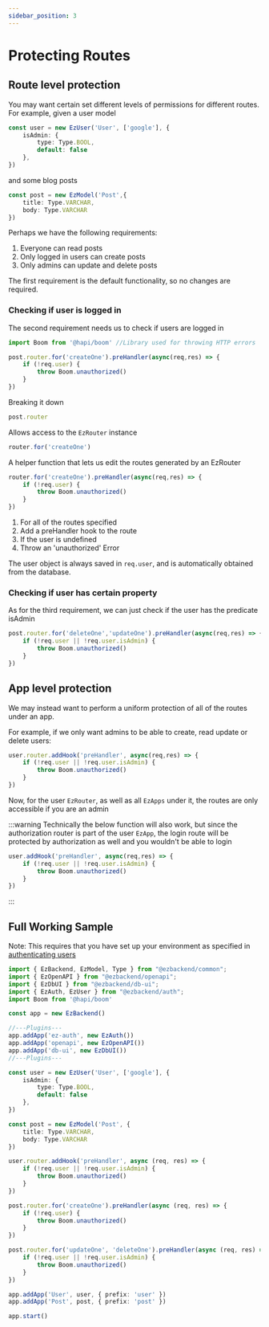 ```yaml
---
sidebar_position: 3
---
```


# Protecting Routes

## Route level protection

You may want certain set different levels of permissions for different routes. For example, given a user model

```ts
const user = new EzUser('User', ['google'], {
    isAdmin: {
        type: Type.BOOL,
        default: false
    },
})
```

and some blog posts

```ts
const post = new EzModel('Post',{
    title: Type.VARCHAR,
    body: Type.VARCHAR
})
```

Perhaps we have the following requirements:
1. Everyone can read posts
1. Only logged in users can create posts
1. Only admins can update and delete posts

The first requirement is the default functionality, so no changes are required.

### Checking if user is logged in

The second requirement needs us to check if users are logged in

<!-- URGENT URGENT TODO: Figure out why req.user type is being rejected -->
```ts
import Boom from '@hapi/boom' //Library used for throwing HTTP errors

post.router.for('createOne').preHandler(async(req,res) => {
    if (!req.user) {
        throw Boom.unauthorized()
    }
})

```

Breaking it down

```ts
post.router
```
<!-- TODO: Add link to API -->
Allows access to the `EzRouter` instance

```ts
router.for('createOne')
```
A helper function that lets us edit the routes generated by an EzRouter

```ts
router.for('createOne').preHandler(async(req,res) => {
    if (!req.user) {
        throw Boom.unauthorized()
    }
})
```

1. For all of the routes specified
1. Add a preHandler hook to the route
1. If the user is undefined
1. Throw an 'unauthorized' Error

The user object is always saved in `req.user`, and is automatically obtained from the database.

### Checking if user has certain property

As for the third requirement, we can just check if the user has the predicate isAdmin

```ts
post.router.for('deleteOne','updateOne').preHandler(async(req,res) => {
    if (!req.user || !req.user.isAdmin) {
        throw Boom.unauthorized()
    }
})
```

## App level protection

We may instead want to perform a uniform protection of all of the routes under an app.

For example, if we only want admins to be able to create, read update or delete users:

```ts
user.router.addHook('preHandler', async(req,res) => {
    if (!req.user || !req.user.isAdmin) {
        throw Boom.unauthorized()
    }
})
```

Now, for the user `EzRouter`, as well as all `EzApps` under it, the routes are only accessible if you are an admin

:::warning
Technically the below function will also work, but since the authorization router is part of the user `EzApp`, the login route will be protected by authorization as well and you wouldn't be able to login

```ts
user.addHook('preHandler', async(req,res) => {
    if (!req.user || !req.user.isAdmin) {
        throw Boom.unauthorized()
    }
})
```
:::

## Full Working Sample

Note: This requires that you have set up your environment as specified in [authenticating users](user-auth)

<!-- URGENT TODO: Remove ts-ignores -->
```ts
import { EzBackend, EzModel, Type } from "@ezbackend/common";
import { EzOpenAPI } from "@ezbackend/openapi";
import { EzDbUI } from "@ezbackend/db-ui";
import { EzAuth, EzUser } from "@ezbackend/auth";
import Boom from '@hapi/boom'

const app = new EzBackend()

//---Plugins---
app.addApp('ez-auth', new EzAuth())
app.addApp('openapi', new EzOpenAPI())
app.addApp('db-ui', new EzDbUI())
//---Plugins---

const user = new EzUser('User', ['google'], {
    isAdmin: {
        type: Type.BOOL,
        default: false
    },
})

const post = new EzModel('Post', {
    title: Type.VARCHAR,
    body: Type.VARCHAR
})

user.router.addHook('preHandler', async (req, res) => {
    if (!req.user || !req.user.isAdmin) {
        throw Boom.unauthorized()
    }
})

post.router.for('createOne').preHandler(async (req, res) => {
    if (!req.user) {
        throw Boom.unauthorized()
    }
})

post.router.for('updateOne', 'deleteOne').preHandler(async (req, res) => {
    if (!req.user || !req.user.isAdmin) {
        throw Boom.unauthorized()
    }
})

app.addApp('User', user, { prefix: 'user' })
app.addApp('Post', post, { prefix: 'post' })

app.start()
```
